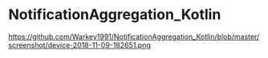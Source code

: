 # NotificationAggregation_Kotlin







https://github.com/Warkey1991/NotificationAggregation_Kotlin/blob/master/screenshot/device-2018-11-09-182651.png
